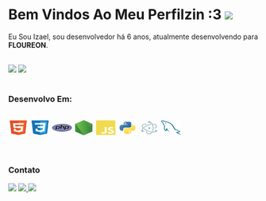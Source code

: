 <h1>Bem Vindos Ao Meu Perfilzin :3 <img src="https://raw.githubusercontent.com/kaueMarques/kaueMarques/master/hi.gif" width="30px"></h1>
<p>Eu Sou Izael, sou desenvolvedor há 6 anos, atualmente desenvolvendo para <b>FLOUREON</b>.</p><br>

<div>
    <img height="150rem" src="https://github-readme-stats.vercel.app/api?username=erickvinicios&show_icons=true&theme=midnight-purple&include_all_commits=true&count_private=true">
    <img height="150em" src="https://github-readme-stats.vercel.app/api/top-langs/?username=erickvinicios&layout=compact&langs_count=7&theme=midnight-purple"/>
</div>

<div><br>
    <h3>Desenvolvo Em:</h3>
</div>

<div class="dev"><br>
    <img alt="HTML5" height="30" width="40" src="https://raw.githubusercontent.com/devicons/devicon/master/icons/html5/html5-original.svg">
    <img alt="CSS3" height="30" width="40" src="https://raw.githubusercontent.com/devicons/devicon/master/icons/css3/css3-original.svg">
    <img alt="PHP" height="30" width="40" src="https://raw.githubusercontent.com/devicons/devicon/master/icons/php/php-original.svg">
    <img alt="NODEJS" height="30" width="40" src="https://raw.githubusercontent.com/devicons/devicon/master/icons/nodejs/nodejs-original.svg">
    <img alt="JS" height="30" width="40" src="https://raw.githubusercontent.com/devicons/devicon/master/icons/javascript/javascript-plain.svg">
    <img alt="PYTHON" height="30" width="40" src="https://raw.githubusercontent.com/devicons/devicon/master/icons/python/python-original.svg">
    <img alt="ELECTRON" height="30" width="40" src="https://raw.githubusercontent.com/devicons/devicon/master/icons/electron/electron-original.svg">
    <img alt="MYSQL & SQL" height="30" width="40" src="https://raw.githubusercontent.com/devicons/devicon/master/icons/mysql/mysql-original.svg">
</div><br><br>

<h3>Contato</h3>

<div>
    <img src="https://img.shields.io/badge/Zeus.#0001?style=for-the-badge&logo=discord&logoColor=white">
    <a href="https://www.instagram.com/izael_oficia.l/" target="_blank">
        <img src="https://img.shields.io/badge/izael_oficial-E4405F?style=forthebadge&logo=instagram&logoColor=white" target="_blank">
    </a>
    <a href="mailto:zrafaelgamer000@gmail.com" target="_blank">
        <img src="https://img.shields.io/badge/zrafaelgamer000@gmail.com-D14836?style=for-the-badge&logo=gmail&logoColor=white" target="_blank">
    </a>
</div>
